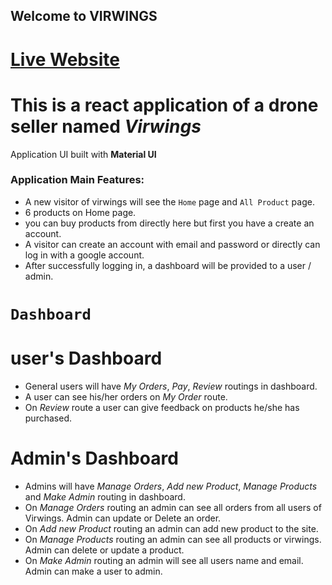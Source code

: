 ## Welcome to VIRWINGS

# **[Live Website](https://virwings-drone-market.web.app/)**

# This is a react application of a drone seller named _Virwings_

Application UI built with **Material UI**

### Application Main Features:

-   A new visitor of virwings will see the `Home` page and `All Product` page.
-   6 products on Home page.
-   you can buy products from directly here but first you have a create an account.
-   A visitor can create an account with email and password or directly can log in with a google account.
-   After successfully logging in, a dashboard will be provided to a user / admin.

# **`Dashboard`**

# user's Dashboard

-   General users will have _My Orders_, _Pay_, _Review_ routings in dashboard.
-   A user can see his/her orders on _My Order_ route.
-   On _Review_ route a user can give feedback on products he/she has purchased.

# Admin's Dashboard

-   Admins will have _Manage Orders_, _Add new Product_, _Manage Products_ and _Make Admin_ routing in dashboard.
-   On _Manage Orders_ routing an admin can see all orders from all users of Virwings. Admin can update or Delete an order.
-   On _Add new Product_ routing an admin can add new product to the site.
-   On _Manage Products_ routing an admin can see all products or virwings. Admin can delete or update a product.
-   On _Make Admin_ routing an admin will see all users name and email. Admin can make a user to admin.

